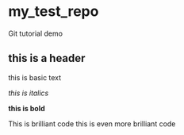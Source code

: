 # my_test_repo
Git tutorial demo

## this is a header

this is basic text

*this is italics*

**this is bold**

This is brilliant code
this is even more brilliant code
